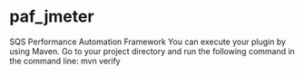 # paf_jmeter
SQS Performance Automation Framework
You can execute your plugin by using Maven. Go to your project directory and run the following command in the command line:
    mvn verify
